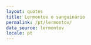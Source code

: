 ```yaml
---
layout: quotes
title: Lermontov o sanguinário
permalink: /pt/lermontov/
data_source: lermontov
locale: pt
---
```

